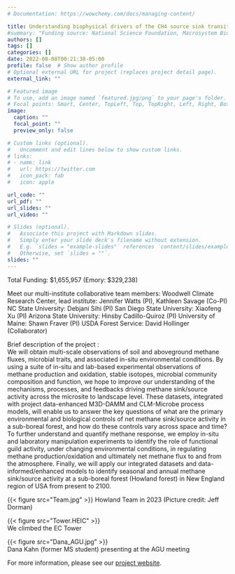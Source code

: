 ```yaml
---
# Documentation: https://wowchemy.com/docs/managing-content/

title: Understanding biophysical drivers of the CH4 source sink transition in Northern Forests 
#summary: "Funding source: National Science Foundation, Macrosystem Biology and NEON-Enabled Science  (Award #: DEB-2106137)"
authors: []
tags: []
categories: []
date: 2022-08-08T00:21:38-05:00
profile: false  # Show author profile
# Optional external URL for project (replaces project detail page).
external_link: ""

# Featured image
# To use, add an image named `featured.jpg/png` to your page's folder.
# Focal points: Smart, Center, TopLeft, Top, TopRight, Left, Right, BottomLeft, Bottom, BottomRight.
image:
  caption: ""
  focal_point: ""
  preview_only: false

# Custom links (optional).
#   Uncomment and edit lines below to show custom links.
# links:
# - name: link
#   url: https://twitter.com
#   icon_pack: fab
#   icon: apple

url_code: ""
url_pdf: ""
url_slides: ""
url_video: ""

# Slides (optional).
#   Associate this project with Markdown slides.
#   Simply enter your slide deck's filename without extension.
#   E.g. `slides = "example-slides"` references `content/slides/example-slides.md`.
#   Otherwise, set `slides = ""`.
slides: ""
---
```

<!-- PI: [Debjani Sihi]( {{< relref "/authors/admin" >}} )

Co-PI: [Samantha Weintraub, National Ecological Observatory Network](https://www.neonscience.org/person/samantha-weintraub-leff)

Collaborator: [Jitendra Kumar, Oak Ridge National Laboratory](https://www.ornl.gov/staff-profile/jitendra-kumar) -->

Total Funding: $1,655,957 (Emory: $329,238)

Meet our multi-institute collaborative team members: 
Woodwell Climate Research Center, lead institute: Jennifer Watts (PI), Kathleen Savage (Co-PI)
NC State University: Debjani Sihi (PI)
San Diego State University: Xiaofeng Xu (PI)
Arizona State University: Hinsby Cadillo-Quiroz (PI)
University of Maine: Shawn Fraver (PI)
USDA Forest Service: David Hollinger (Collaborator)


Brief description of the project : \
We will obtain multi-scale observations of soil and aboveground methane fluxes, microbial traits, and associated in-situ environmental conditions. By using a suite of in-situ and lab-based experimental observations of methane production and oxidation, stable isotopes, microbial community composition and function, we hope to improve our understanding of the mechanisms, processes, and feedbacks driving methane sink/source activity across the microsite to landscape level. These datasets, integrated with project data-enhanced M3D-DAMM and CLM-Microbe process models, will enable us to answer the key questions of what are the primary environmental and biological controls of net methane sink/source activity in a sub-boreal forest, and how do these controls vary across space and time? To further understand and quantify methane response, we employ in-situ and laboratory manipulation experiments to identify the role of functional guild activity, under changing environmental conditions, in regulating methane production/oxidation and ultimately net methane flux to and from the atmosphere. Finally, we will apply our integrated datasets and data-informed/enhanced models to identify seasonal and annual methane sink/source activity at a sub-boreal forest (Howland forest) in New England region of USA from present to 2100. 

 {{< figure src="Team.jpg" >}} 
 Howland Team in 2023 (Picture credit: Jeff Dorman)
 
 {{< figure src="Tower.HEIC" >}}  
 We climbed the EC Tower 
 
 {{< figure src="Dana_AGU.jpg" >}}  
Dana Kahn (former MS student) presenting at the AGU meeting 

For more information, please see our [project website](https://www.woodwellclimate.org/project/methane-cycling-in-northern-forests/). 

